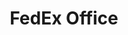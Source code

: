 ---
title: "FedEx Office"
url: /colorado-springs/fedex-office-citadel-drive-east/
shop: Kopieren
---